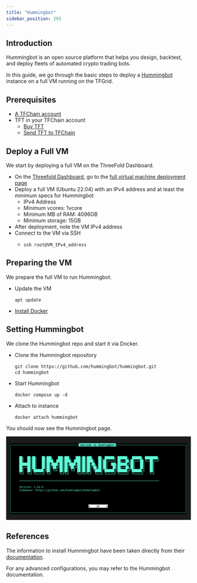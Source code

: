 ```yaml
---
title: "Hummingbot"
sidebar_position: 293
---
```






## Introduction

Hummingbot is an open source platform that helps you design, backtest, and deploy fleets of automated crypto trading bots.

In this guide, we go through the basic steps to deploy a [Hummingbot](https://hummingbot.org/) instance on a full VM running on the TFGrid.


## Prerequisites

- [A TFChain account](../../dashboard/wallet_connector.md)
- TFT in your TFChain account
  - [Buy TFT](../../threefold_token/buy_sell_tft/buy_sell_tft.md)
  - [Send TFT to TFChain](../../threefold_token/tft_bridges/tft_bridges.md)

## Deploy a Full VM

We start by deploying a full VM on the ThreeFold Dashboard.

* On the [Threefold Dashboard](https://dashboard.grid.tf/#/), go to the [full virtual machine deployment page](https://dashboard.grid.tf/#/deploy/virtual-machines/full-virtual-machine/)
* Deploy a full VM (Ubuntu 22.04) with an IPv4 address and at least the minimum specs for Hummingbot
  * IPv4 Address
  * Minimum vcores: 1vcore
  * Minimum MB of RAM: 4096GB
  * Minimum storage: 15GB
* After deployment, note the VM IPv4 address
* Connect to the VM via SSH
  * ``` 
    ssh root@VM_IPv4_address
    ```

## Preparing the VM

We prepare the full VM to run Hummingbot.

* Update the VM
   ```
   apt update
   ```
* [Install Docker](../computer_it_basics/docker_basics#install-docker-desktop-and-docker-engine)

## Setting Hummingbot

We clone the Hummingbot repo and start it via Docker.

* Clone the Hummingbot repository
   ```
   git clone https://github.com/hummingbot/hummingbot.git
   cd hummingbot
   ```
* Start Hummingbot
   ```
   docker compose up -d
   ```
* Attach to instance
   ```
   docker attach hummingbot
   ```

You should now see the Hummingbot page.

![](./img/hummingbot.png)

## References

The information to install Hummingbot have been taken directly from their [documentation](https://hummingbot.org/installation/docker/).

For any advanced configurations, you may refer to the Hummingbot documentation.
